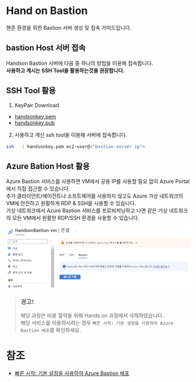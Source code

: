 # Hand on Bastion

핸존 환경을 위한 Bastion 서버 생성 및 접속 가이드입니다.

## bastion Host 서버 접속

Handson Bastion 서버에 다음 중 하나의 방법을 이용해 접속합니다.</br>
**사용하고 계시는 SSH Tool을 활용하는것을 권장합니다.**

## SSH Tool 활용

1. KeyPair Download

- [handsonkey.pem](./keypair/handsonkey.pem)
- [handsonkey.pub](./keypair/handsonkey.pub)

2. 사용하고 계신 ssh tool을 이용해 서버에 접속합니다.

```bash
ssh  -i handsonkey.pem ec2-user@<"bastion server ip">
```
## Azure Bation Host 활용

Azure Bastion 서비스를 사용하면 VM에서 공용 IP를 사용할 필요 없이 Azure Portal에서 직접 접근할 수 있습니다. </br>
추가 클라이언트/에이전트나 소프트웨어를 사용하지 않고도 Azure 가상 네트워크의 VM에 안전하고 원활하게 RDP & SSH를 사용할 수 있습니다. </br>
가상 네트워크에서 Azure Bastion 서비스를 프로비저닝하고 나면 같은 가상 네트워크의 모든 VM에서 원활한 RDP/SSH 환경을 사용할 수 있습니다. </br>

![UsedBastion](./Images/UsedBastion.png)

> ### 경고!
> 해당 과정은 비용 절약을 위해 Hands on 과정에서 삭제하였습니다. </br>
> 해당 서비스를 이용하시려는 경우 ```빠른 시작: 기본 설정을 사용하여 Azure Bastion 배포```를 확인하세요.

# 참조
- [빠른 시작: 기본 설정을 사용하여 Azure Bastion 배포](https://learn.microsoft.com/ko-kr/azure/bastion/quickstart-host-portal)